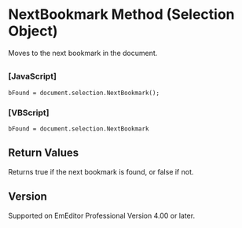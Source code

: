 # NextBookmark Method (Selection Object)

Moves to the next bookmark in the document.

## 

### \[JavaScript\]

```
bFound = document.selection.NextBookmark();
```

### \[VBScript\]

```
bFound = document.selection.NextBookmark
```

## Return Values

Returns true if the next bookmark is found, or false if not.

## Version

Supported on EmEditor Professional Version 4.00 or later.
